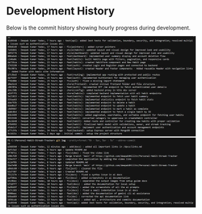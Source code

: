 # Development History

Below is the commit history showing hourly progress during development.

![Git Commit History](commits_log.png)
![Git Commit History](commits_log_2.png)